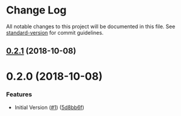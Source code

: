 # Change Log

All notable changes to this project will be documented in this file. See [standard-version](https://github.com/conventional-changelog/standard-version) for commit guidelines.

<a name="0.2.1"></a>
## [0.2.1](https://github.com/NCViewer/ace-editor-module/compare/v0.2.0...v0.2.1) (2018-10-08)



<a name="0.2.0"></a>
# 0.2.0 (2018-10-08)


### Features

* Initial Version ([#1](https://github.com/NCViewer/ace-editor-module/issues/1)) ([5d8bb6f](https://github.com/NCViewer/ace-editor-module/commit/5d8bb6f))
